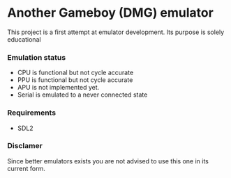 Another Gameboy (DMG) emulator
=============================

This project is a first attempt at emulator development.
Its purpose is solely educational

### Emulation status

- CPU is functional but not cycle accurate
- PPU is functional but not cycle accurate
- APU is not implemented yet.
- Serial is emulated to a never connected state

### Requirements
- SDL2

### Disclamer
Since better emulators exists you are not advised to use this one in its current form.
